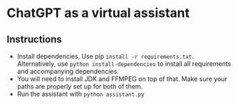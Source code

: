 # ChatGPT as a virtual assistant

## Instructions
- Install dependencies. Use pip `install -r requirements.txt`. Alternatively, use `python install-dependencies` to install all requirements and accompanying dependencies.
- You will need to install JDK and FFMPEG on top of that. Make sure your paths are properly set up for both of them.
- Run the assistant with `python assistant.py`